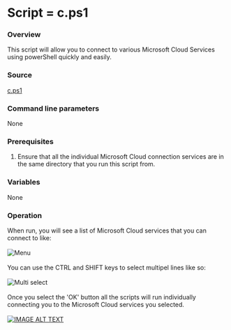 # Script = c.ps1
### Overview
This script will allow you to connect to various Microsoft Cloud Services using powerShell quickly and easily.
### Source
[c.ps1](https://github.com/directorcia/Office365/blob/master/c.ps1)
### Command line parameters
None
### Prerequisites
1. Ensure that all the individual Microsoft Cloud connection services are in the same directory that you run this script from.
### Variables
None
### Operation
When run, you will see a list of Microsoft Cloud services that you can connect to like:<br><br>
![Menu](https://ciaopsbloghome.files.wordpress.com/2020/06/image-28.png)<br><br>
You can use the CTRL and SHIFT keys to select multipel lines like so:<br><br>
![Multi select](https://ciaopsbloghome.files.wordpress.com/2020/06/image-29.png)<br><br>
Once you select the 'OK' button all the scripts will run individually connecting you to the Microsoft Cloud services you selected.<br><br>
[![IMAGE ALT TEXT](http://img.youtube.com/vi/lpBBku4Z6tI/0.jpg)](https://www.youtube.com/watch?v=lpBBku4Z6tI "An easier way to connect to Microsoft Cloud services with PowerShell")

